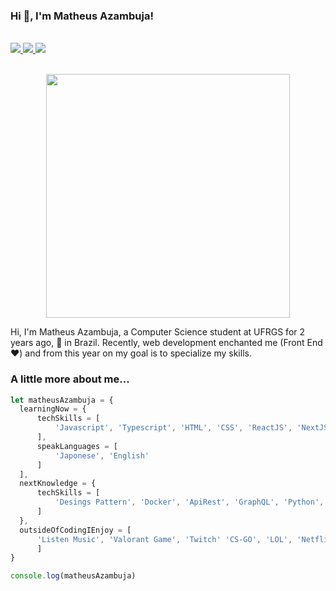 ### Hi 👋, I'm Matheus Azambuja!
<br>
<div>
  <a href="https://www.facebook.com/matheus.azambuja.96/">
    <img src="https://img.shields.io/badge/Facebook-.-blue">
  </a>
  <a href="https://www.instagram.com/salve_mth5/">
    <img src="https://img.shields.io/badge/Instagram-.-orange">
  </a>
  <a href="https://www.linkedin.com/in/matheus-azambuja-9197411a1/">
    <img src="https://img.shields.io/badge/Linkedin-.-blue">
  </a>
</div>
<br>
<p align="center">
  <img width="390" height="390" src="https://octodex.github.com/images/Blacktocat_single_1.jpg">
</p>

Hi, I'm Matheus Azambuja, a Computer Science student at UFRGS for 2 years ago, :rocket: in Brazil. Recently, web development enchanted me (Front End :heart:) and from this year on
my goal is to specialize my skills.

### A little more about me...

```javascript
let matheusAzambuja = {
  learningNow = { 
      techSkills = [
          'Javascript', 'Typescript', 'HTML', 'CSS', 'ReactJS', 'NextJS', 'Node'
      ],
      speakLanguages = [
          'Japonese', 'English'
      ]
  ],
  nextKnowledge = {
      techSkills = [
          'Desings Pattern', 'Docker', 'ApiRest', 'GraphQL', 'Python', 'Java'
      ]
  },
  outsideOfCodingIEnjoy = [
      'Listen Music', 'Valorant Game', 'Twitch' 'CS-GO', 'LOL', 'Netflix'
      ]
}

console.log(matheusAzambuja)
```
